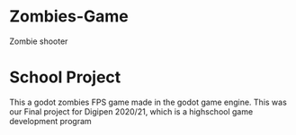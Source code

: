 # Zombies-Game
Zombie shooter 

# School Project
This a godot zombies FPS game made in the godot game engine.
This was our Final project for Digipen 2020/21, which is a highschool game development program
